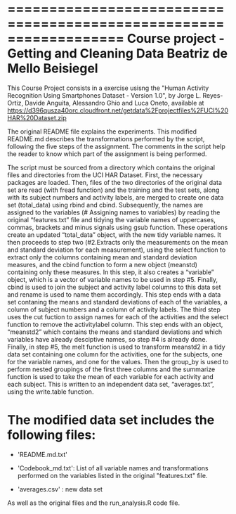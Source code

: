 ==================================================================
Course project - Getting and Cleaning Data
Beatriz de Mello Beisiegel
==================================================================

This Course Project consists in a exercise usisng the "Human Activity Recognition Using Smartphones Dataset - Version 1.0", by Jorge L. Reyes-Ortiz, Davide Anguita, Alessandro Ghio and Luca Oneto, available at https://d396qusza40orc.cloudfront.net/getdata%2Fprojectfiles%2FUCI%20HAR%20Dataset.zip

The original README file explains the experiments. This modified README.md describes the transformations performed by the script, following the five steps of the assignment. The comments in the script help the reader to know which part of the assignment is being performed.

The script must be sourced from a directory which contains the original files and directories from the UCI HAR Dataset.
First, the necessary packages are loaded.
Then, files of the two directories of the original data set are read (with fread function) and the training and the test sets, along with its subject numbers and activity labels, are merged to create one data set (total_data) using rbind and cbind.
Subsequently, the names are assigned to the variables (# Assigning names to variables) by reading the original “features.txt” file and tidying the variable names of uppercases, commas, brackets and minus signals using gsub function. These operations create an updated “total_data” object, with the new tidy variable names.
It then proceeds to step two (#2.Extracts only the measurements on the mean and standard deviation for each measurement), using the select function to extract only the columns containing mean and standard  deviation measures, and the cbind function to form a new object (meanstd) containing only these measures. In this step, it also creates a “variable” object, which is a vector of variable names to be used in step #5. Finally, cbind is used to join the subject and activity label columns to this data set and rename is used to name them accordingly.  This step ends with a data set contaning the means and standard deviations of each of the variables, a column of subject numbers and a column of activity labels.
The third step  uses the cut fuction to assign names for each of the activities and the select function to remove the activitylabel column. This step ends with an object, “meanstd2” which contains the means and standard deviations and which variables have already desciptive names, so step #4 is already done. 
Finally, in step #5, the melt function is used to transform meanstd2 in a tidy data set containing one column for the activities, one for the subjects, one for the variable names, and one for the values. Then the group_by is used to perform nested groupings of the first three columns and the summarize function is used to take the mean of each variable for each activity and each subject. 
This is written to an independent data set, “averages.txt”, using the write.table function.

The modified data set includes the following files:
=========================================

- 'README.md.txt'

- 'Codebook_md.txt': List of all variable names and transformations performed on the variables listed in the original "features.txt" file.

- 'averages.csv' : new data set

As well as the original files and the run_analysis.R code file.
